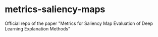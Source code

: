 # metrics-saliency-maps
Official repo of the paper "Metrics for Saliency Map Evaluation of Deep Learning Explanation Methods"
